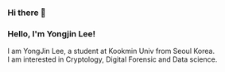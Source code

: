 ### Hi there 👋

<!--
**leeeyj/leeeyj** is a ✨ _special_ ✨ repository because its `README.md` (this file) appears on your GitHub profile.

Here are some ideas to get you started:

- 🔭 I’m currently working on ...
- 🌱 I’m currently learning ...
- 👯 I’m looking to collaborate on ...
- 🤔 I’m looking for help with ...
- 💬 Ask me about ...
- 📫 How to reach me: ...
- 😄 Pronouns: ...
- ⚡ Fun fact: ...
-->
### Hello, I'm Yongjin Lee!  
I am YongJin Lee, a student at Kookmin Univ from Seoul Korea.  
I am interested in Cryptology, Digital Forensic and Data science.
